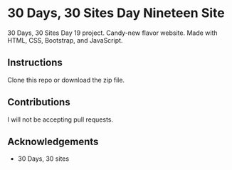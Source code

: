 # 30 Days, 30 Sites Day Nineteen Site
30 Days, 30 Sites Day 19 project. Candy-new flavor website. Made with HTML, CSS, Bootstrap, and JavaScript.

## Instructions
Clone this repo or download the zip file.

## Contributions
I will not be accepting pull requests.

## Acknowledgements
* 30 Days, 30 sites